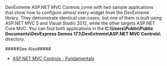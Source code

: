 DevExtreme ASP.NET MVC Controls come with two sample applications that show how to configure almost every widget from the DevExtreme library. They demonstrate identical use-cases, but one of them is built using ASP.NET MVC 5 and Visual Studio 2012, while the other targets ASP.NET Core MVC. You can find both applications in the **C:\Users\Public\Public Documents\DevExpress Demos 17.1\DevExtreme\ASP.NET MVC Controls\\** directory.

#####See Also#####
- [ASP.NET MVC Controls - Fundamentals](/concepts/35%20ASP.NET%20MVC%20Controls/20%20Fundamentals '/Documentation/Guide/ASP.NET_MVC_Controls/Fundamentals/')